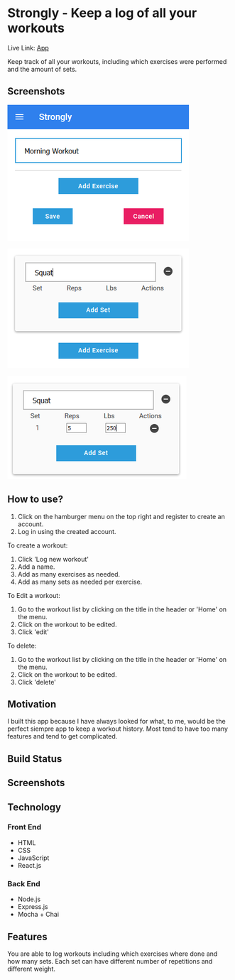 # Strongly - Keep a log of all your workouts

Live Link: [App](https://build.caco0830.now.sh/) <br />

Keep track of all your workouts, including which exercises were performed and the amount of sets.

## Screenshots

![alt text](https://raw.githubusercontent.com/caco0830/Strongly-client/master/src/Components/LandingPage/assets/workoutIcon.png "Logo Title Text 1")

![alt text](https://raw.githubusercontent.com/caco0830/Strongly-client/master/src/Components/LandingPage/assets/exerciseIcon.png "Logo Title Text 1")

![alt text](https://raw.githubusercontent.com/caco0830/Strongly-client/master/src/Components/LandingPage/assets/setIcon.png "Logo Title Text 1")

## How to use?
1. Click on the hamburger menu on the top right and register to create an account.
2. Log in using the created account.

To create a workout: <br />
1. Click 'Log new workout'
2. Add a name.
3. Add as many exercises as needed.
4. Add as many sets as needed per exercise.

To Edit a workout:
1. Go to the workout list by clicking on the title in the header or 'Home' on the menu.
2. Click on the workout to be edited.
3. Click 'edit'

To delete:
1. Go to the workout list by clicking on the title in the header or 'Home' on the menu.
2. Click on the workout to be edited.
3. Click 'delete'


## Motivation
I built this app because I have always looked for what, to me, would be the perfect siempre app to keep a workout history. Most tend to have too many features and tend to get complicated.

## Build Status

## Screenshots

## Technology
### Front End
- HTML
- CSS
- JavaScript
- React.js

### Back End
- Node.js
- Express.js
- Mocha + Chai

## Features
You are able to log workouts including which exercises where done and how many sets. Each set can have different number of repetitions and different weight. 



